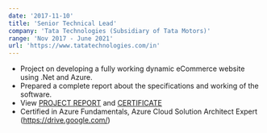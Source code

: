 ```yaml
---
date: '2017-11-10'
title: 'Senior Technical Lead'
company: 'Tata Technologies (Subsidiary of Tata Motors)'
range: 'Nov 2017 - June 2021'
url: 'https://www.tatatechnologies.com/in'
---
```


- Project on developing a fully working dynamic eCommerce website using .Net and Azure.
- Prepared a complete report about the specifications and working of the software.
- View [PROJECT REPORT](https://drive.google.com/file/) and [CERTIFICATE](https://drive.google.com/file/)
- Certified in Azure Fundamentals, Azure Cloud Solution Architect Expert (https://drive.google.com/)